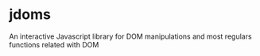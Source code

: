 # jdoms
An interactive Javascript library for DOM manipulations and most regulars functions related with DOM

